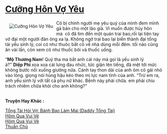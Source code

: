 <a href="https://utruyen.com/truyen/cuong-hon-vo-yeu/19174/" title="Cưỡng Hôn Vợ Yêu"><h1>Cưỡng Hôn Vợ Yêu</h1></a><div style="display:table"><img align="right" style="float: left; padding: 10px;" src="https://utruyen.com/images/story/200x260/cuong-hon-vo-yeu.jpg" alt="Cưỡng Hôn Vợ Yêu">Cô bị chính người mẹ yêu quý của mình đem mình gả bán cho một lão già. Vì muốn được hủy hôn mà  cô đã tìm đến một quán trai bao,rồi lại tiện tay vớ đại một người đàn ông xa lạ. Không ngờ trai bao lại biến thành đại tổng tài yếu sinh lý, coi có như thuõc bất cô về nhà dùng mỗi đêm. tối nào cũng ăn vài lần, còn xem cô như thuốc bôi và thuốc uống.<p></p>“<b>Mộ Thương Nam</b>! Quỷ tha ma bắt anh cái này mà gọi là yếu sinh lý à?" <b>Diệp Phi </b>xoa xoa cái lưng đau nhức, tức giận lên tiếng, đã mệt tới mức không bước nối xuống giường nữa. Cánh tay thon dài của anh ôm cô gái nhỏ vào lòng. giọng nói hùng hậu kéo theo mị lực nam tỉnh của anh. “Trừ em ra, anh yếu sinh lý với tất cả phụ nữ khác. Bệnh này phải chữa. em phải chiu trách nhiêm chữa khỏi cho anh không?“</div><p><br><b>Truyện Hay Khác :</b></p><a href="https://utruyen.com/truyen/tong-tai-hoi-vo-banh-bao-lam-mai-daddy-tong-tai/19177/" alt="Tổng Tài Hỏi Vợ: Bánh Bao Làm Mai (Daddy Tổng Tài)">Tổng Tài Hỏi Vợ: Bánh Bao Làm Mai (Daddy Tổng Tài)</a><br/><a href="https://truyenngontinhay.wordpress.com/2019/10/03/hom-qua-vui-ve/" alt="Hôm Qua Vui Vẻ">Hôm Qua Vui Vẻ</a><br/><a href="https://www.wattpad.com/story/201623029-h%C3%B4m-qua-vui-v%E1%BA%BB" alt="Hôm Qua Vui Vẻ">Hôm Qua Vui Vẻ</a><br/><a href="https://truyenngontinhay.wordpress.com/2019/10/03/thuan-chu/" alt="Thuần Chủ">Thuần Chủ</a><br/>